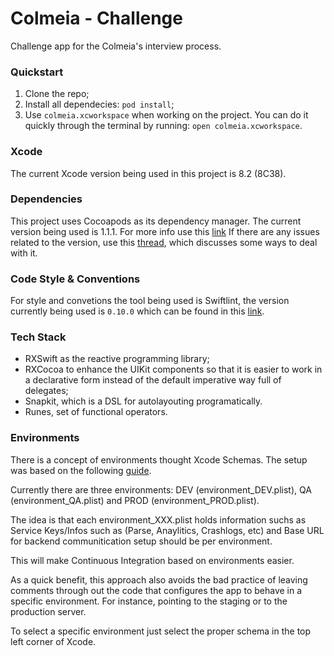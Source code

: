 # Colmeia - Challenge
Challenge app for the Colmeia's interview process.

### Quickstart
1. Clone the repo;
1. Install all dependecies: `pod install`;
1. Use `colmeia.xcworkspace` when working on the project. You can do it quickly through the terminal by running: `open colmeia.xcworkspace`.

### Xcode
The current Xcode version being used in this project is 8.2 (8C38).

### Dependencies
This project uses Cocoapods as its dependency manager.
The current version being used is 1.1.1. For more info use this [link](https://cocoapods.org/)
If there are any issues related to the version, use this [thread](http://stackoverflow.com/questions/20487849/downgrading-or-installing-older-version-of-cocoapods), which discusses some ways to deal with it.

### Code Style & Conventions
For style and convetions the tool being used is Swiftlint, the version currently being used is `0.10.0` which can be found in this [link](https://github.com/realm/SwiftLint/releases/tag/0.10.0).

### Tech Stack
* RXSwift as the reactive programming library;
* RXCocoa to enhance the UIKit components so that it is easier to work in a declarative form instead of the default imperative way full of delegates;
* Snapkit, which is a DSL for autolayouting programatically.
* Runes, set of functional operators.

### Environments
There is a concept of environments thought Xcode Schemas. The setup was based on the following [guide](http://www.blackdogfoundry.com/blog/migrating-ios-app-through-multiple-environments/).

Currently there are three environments: DEV (environment_DEV.plist), QA (environment_QA.plist) and PROD (environment_PROD.plist).

The idea is that each environment_XXX.plist holds information suchs as Service Keys/Infos such as (Parse, Anaylitics, Crashlogs, etc) and Base URL for backend communitication setup should be per environment.

This will make Continuous Integration based on environments easier.

As a quick benefit, this approach also avoids the bad practice of leaving comments through out the code that configures the app to behave in a specific environment. For instance, pointing to the staging or to the production server.

To select a specific environment just select the proper schema in the top left corner of Xcode.





